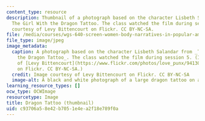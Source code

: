 ```yaml
---
content_type: resource
description: Thumbnail of a photograph based on the character Lisbeth Salandar from
  The Girl With the Dragon Tattoo. The class watched the film during session 5. Image
  courtesy of Levy Bittencourt on Flickr. CC BY-NC-SA.
file: /media/courses/wgs-640-screen-women-body-narratives-in-popular-american-film-spring-2014/c93706a58e42b7051e4ea2f18e789f0a_wgs-640s14-th.jpg
file_type: image/jpeg
image_metadata:
  caption: A photograph based on the character Lisbeth Salandar from _The Girl With
    the Dragon Tattoo_. The class watched the film during session 5. (Image courtesy
    of [Levy Bittencourt](https://www.flickr.com/photos/love_punx/9413071378/sizes/m/)
    on Flickr. CC BY-NC-SA.)
  credit: Image courtesy of Levy Bittencourt on Flickr. CC BY-NC-SA
  image-alt: A black and white photograph of a large dragon tattoo on a woman's back.
learning_resource_types: []
ocw_type: OCWImage
resourcetype: Image
title: Dragon Tattoo (thumbnail)
uid: c93706a5-8e42-b705-1e4e-a2f18e789f0a
---
```

